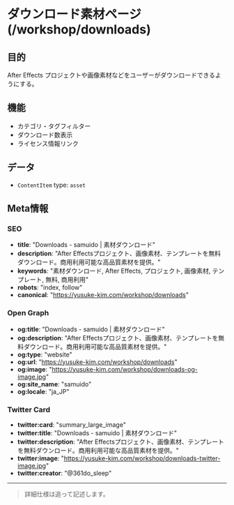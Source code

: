 # ダウンロード素材ページ (/workshop/downloads)

## 目的

After Effects プロジェクトや画像素材などをユーザーがダウンロードできるようにする。

## 機能

- カテゴリ・タグフィルター
- ダウンロード数表示
- ライセンス情報リンク

## データ

- `ContentItem` type: `asset`

## Meta情報

### SEO

- **title**: "Downloads - samuido | 素材ダウンロード"
- **description**: "After Effectsプロジェクト、画像素材、テンプレートを無料ダウンロード。商用利用可能な高品質素材を提供。"
- **keywords**: "素材ダウンロード, After Effects, プロジェクト, 画像素材, テンプレート, 無料, 商用利用"
- **robots**: "index, follow"
- **canonical**: "https://yusuke-kim.com/workshop/downloads"

### Open Graph

- **og:title**: "Downloads - samuido | 素材ダウンロード"
- **og:description**: "After Effectsプロジェクト、画像素材、テンプレートを無料ダウンロード。商用利用可能な高品質素材を提供。"
- **og:type**: "website"
- **og:url**: "https://yusuke-kim.com/workshop/downloads"
- **og:image**: "https://yusuke-kim.com/workshop/downloads-og-image.jpg"
- **og:site_name**: "samuido"
- **og:locale**: "ja_JP"

### Twitter Card

- **twitter:card**: "summary_large_image"
- **twitter:title**: "Downloads - samuido | 素材ダウンロード"
- **twitter:description**: "After Effectsプロジェクト、画像素材、テンプレートを無料ダウンロード。商用利用可能な高品質素材を提供。"
- **twitter:image**: "https://yusuke-kim.com/workshop/downloads-twitter-image.jpg"
- **twitter:creator**: "@361do_sleep"

---

> 詳細仕様は追って記述します。
